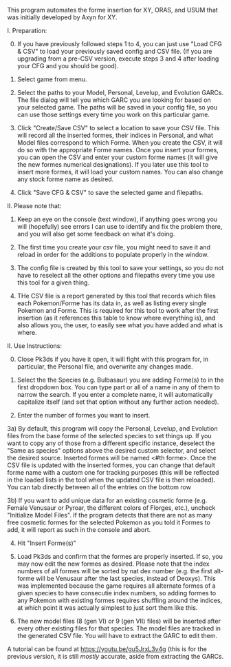 This program automates the forme insertion for XY, ORAS, and USUM that was initially developed by Axyn for XY.


I. Preparation:

0) If you have previously followed steps 1 to 4, you can just use "Load CFG & CSV" to load your previously saved config and CSV file. (If you are upgrading from a pre-CSV version, execute steps 3 and 4 after loading your CFG and you should be good).

1) Select game from menu.

2) Select the paths to your Model, Personal, Levelup, and Evolution GARCs. The file dialog will tell you which GARC you are looking for based on your selected game. The paths will be saved in your config file, so you can use those settings every time you work on this particular game.

3) Click "Create/Save CSV" to select a location to save your CSV file. This will record all the inserted formes, their indices in Personal, and what Model files correspond to which Forme. When you create the CSV, it will do so with the appropriate Forme names. Once you insert your formes, you can open the CSV and enter your custom forme names (it will give the new formes numerical designations). If you later use this tool to insert more formes, it will load your custom names. You can also change any stock forme name as desired.

4) Click "Save CFG & CSV" to save the selected game and filepaths.


II. Please note that:

1) Keep an eye on the console (text window), if anything goes wrong you will (hopefully) see errors I can use to identify and fix the problem there, and you will also get some feedback on what it's doing.

2) The first time you create your csv file, you might need to save it and reload in order for the additions to populate properly in the window.

3) The config file is created by this tool to save your settings, so you do not have to reselect all the other options and filepaths every time you use this tool for a given thing.

4) THe CSV file is a report generated by this tool that records which files each Pokemon/Forme has its data in, as well as listing every single Pokemon and Forme. This is required for this tool to work after the first insertion (as it references this table to know where everything is), and also allows you, the user, to easily see what you have added and what is where.



II. Use Instructions:

0) Close Pk3ds if you have it open, it will fight with this program for, in particular, the Personal file, and overwrite any changes made.

1) Select the the Species (e.g. Bulbasaur) you are adding Forme(s) to in the first dropdown box. You can type part or all of a name in any of them to narrow the search. If you enter a complete name, it will automatically capitalize itself (and set that option without any further action needed).

2) Enter the number of formes you want to insert.

3a) By default, this program will copy the Personal, Levelup, and Evolution files from the base forme of the selected species to set things up. If you want to copy any of those from a different specific instance, deselect the "Same as species" options above the desired custom selector, and select the desired source. Inserted formes will be named <Base Species> <#th forme>. Once the CSV file is updated with the inserted formes, you can change that default forme name with a custom one for tracking purposes (this will be reflected in the loaded lists in the tool when the updated CSV file is then reloaded). You can tab directly between all of the entries on the bottom row

3b) If you want to add unique data for an existing cosmetic forme (e.g. Female Venusaur or Pyroar, the different colors of Florges, etc.), uncheck "Initialize Model Files". If the program detects that there are not as many free cosmetic formes for the selected Pokemon as you told it Formes to add, it will report as such in the console and abort.

4) Hit "Insert Forme(s)"

5) Load Pk3ds and confirm that the formes are properly inserted. If so, you may now edit the new formes as desired. Please note that the index numbers of all formes will be sorted by nat dex number (e.g. the first alt-forme will be Venusaur after the last species, instead of Deoxys). This was implemented because the game requires all alternate formes of a given species to have consecutie index numbers, so adding formes to any Pokemon with existing formes requires shuffling around the indices, at which point it was actually simplest to just sort them like this.

6) The new model files (8 (gen VI) or 9 (gen VII) files) will be inserted after every other existing files for that species. The model files are tracked in the generated CSV file. You will have to extract the GARC to edit them.


A tutorial can be found at https://youtu.be/gu5JrxL3v4g (this is for the previous version, it is still _mostly_ accurate, aside from extracting the GARCs.
